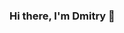 ### Hi there, I'm Dmitry 👋

<!--
**Dmitrrr84/Dmitrrr84** is a ✨ _special_ ✨ repository because its `README.md` (this file) appears on your GitHub profile.

Here are some ideas to get you started:

### About me :sunglasses:
- Прочитал лучшие книги про тестирование; :fire:
- В тестировании с 2021 года;
- Актуализировал 350+ тест-кейсов;
- Играю на барабанах; 🥁:
- Обожаю музыку, кино; :musical_note:
- Занимаюсь диагностикой авто и просто люблю машины; 🚘
- Умею жонглировать;
- Вкусно готовлю));

Мое кредо: :Живу по любви, работаю от души)!
-->
